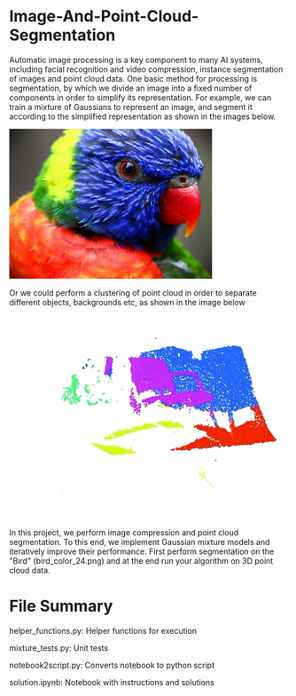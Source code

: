 # Image-And-Point-Cloud-Segmentation
Automatic image processing is a key component to many AI systems, including facial recognition and video compression, instance segmentation of images and point cloud data. One basic method for processing is segmentation, by which we divide an image into a fixed number of components in order to simplify its representation. For example, we can train a mixture of Gaussians to represent an image, and segment it according to the simplified representation as shown in the images below.

![Bird](/images/bird_color_24.png)

Or we could perform a clustering of point cloud in order to separate different objects, backgrounds etc, as shown in the image below

![PC](/images/pcd_clustered.gif)

In this project, we perform image compression and point cloud segmentation. To this end, we implement Gaussian mixture models and iteratively improve their performance. First perform segmentation on the "Bird" (bird_color_24.png) and at the end run your algorithm on 3D point cloud data.

# File Summary

helper_functions.py: Helper functions for execution

mixture_tests.py: Unit tests

notebook2script.py: Converts notebook to python script

solution.ipynb: Notebook with instructions and solutions

